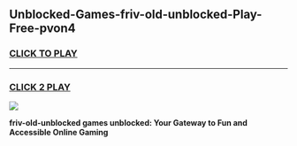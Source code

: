 
## Unblocked-Games-friv-old-unblocked-Play-Free-pvon4
<h3>
<a href="https://premium76.site?title=friv-old-unblocked&ref=18A1">CLICK TO PLAY</a></h3>
<hr>

<h3>
<a href="https://premium76.site?title=friv-old-unblocked&ref=18A1">CLICK 2 PLAY</a>
  
</h3>

<a href="https://premium76.site?title=friv-old-unblocked&ref=18A1"><img src="https://clearcache.store/games.png"></a>


**friv-old-unblocked games unblocked: Your Gateway to Fun and Accessible Online Gaming**
